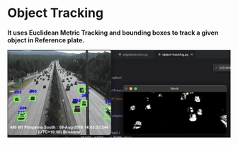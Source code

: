 # Object Tracking
**It uses Euclidean Metric Tracking and bounding boxes to track a given object in Reference plate.**


![It looks like this](https://github.com/harshareddy832/tracking/blob/main/Screenshot%202022-07-09%20at%203.52.55%20PM.png)
